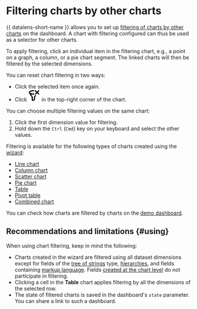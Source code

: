 # Filtering charts by other charts

{{ datalens-short-name }} allows you to set up [filtering of charts by other charts](../operations/dashboard/add-filtration.md) on the dashboard. A chart with filtering configured can thus be used as a selector for other charts.

To apply filtering, click an individual item in the filtering chart, e.g., a point on a graph, a column, or a pie chart segment. The linked charts will then be filtered by the selected dimensions.

You can reset chart filtering in two ways:

* Click the selected item once again.
* Click ![image](../../_assets/datalens/clear-filters.svg) in the top-right corner of the chart.

You can choose multiple filtering values on the same chart:

1. Click the first dimension value for filtering.
1. Hold down the `Ctrl` (`Cmd`) key on your keyboard and select the other values.

Filtering is available for the following types of charts created using the [wizard](../concepts/chart/dataset-based-charts.md):

* [Line chart](../visualization-ref/line-chart.md)
* [Column chart](../visualization-ref/column-chart.md)
* [Scatter chart](../visualization-ref/scatter-chart.md)
* [Pie chart](../visualization-ref/pie-chart.md)
* [Table](../visualization-ref/table-chart.md)
* [Pivot table](../visualization-ref/pivot-table-chart.md)
* [Combined chart](../visualization-ref/combined-chart.md)


You can check how charts are filtered by charts on the [demo dashboard](https://datalens.yandex/9fms9uae7ip02?tab=LoG).



## Recommendations and limitations {#using}

When using chart filtering, keep in mind the following:

* Charts created in the wizard are filtered using all dataset dimensions except for fields of the [tree of strings](../dataset/data-types.md#tree-hierarchy) type, [hierarchies](../operations/chart/add-hierarchy.md), and fields containing [markup language](../function-ref/markup-functions.md). Fields [created at the chart level](../concepts/aggregation-tutorial.md#add-measure-in-chart) do not participate in filtering.
* Clicking a cell in the **Table** chart applies filtering by all the dimensions of the selected row.
* The state of filtered charts is saved in the dashboard's `state` parameter. You can share a link to such a dashboard.
